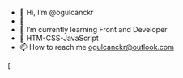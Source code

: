 - 👋 Hi, I’m @ogulcanckr
- 👀 
- 🌱 I’m currently learning Front and Developer
- 💞️ HTM-CSS-JavaScript 
- 📫 How to reach me ogulcanckr@outlook.com

[<!---
ogulcanckr/ogulcanckr is a ✨ special ✨ repository because its `README.md` (this file) appears on your GitHub profile.
You can click the Preview link to take a look at your changes.
--->
